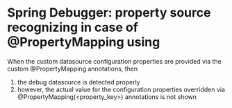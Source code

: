 # Spring Debugger: property source recognizing in case of @PropertyMapping using

When the custom datasource configuration properties are provided via the custom
@PropertyMapping annotations, then
1. the debug datasource is detected properly
2. however, the actual value for the configuration properties overridden via @PropertyMapping(<property_key>) annotations is not shown


